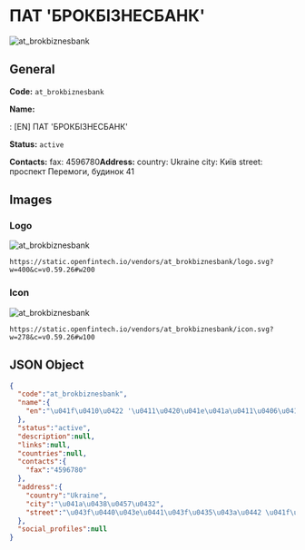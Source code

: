 
# ПАТ 'БРОКБІЗНЕСБАНК' 
![at_brokbiznesbank](https://static.openfintech.io/vendors/at_brokbiznesbank/logo.svg?w=400&c=v0.59.26#w200)  

## General 
 
**Code:** `at_brokbiznesbank` 
 
**Name:** 
 
:	[EN] ПАТ 'БРОКБІЗНЕСБАНК' 
 
**Status:** `active` 
 
**Contacts:** 
fax: 4596780**Address:** 
country: Ukraine 
city: Київ 
street: проспект Перемоги, будинок 41 

## Images 

### Logo 
 
![at_brokbiznesbank](https://static.openfintech.io/vendors/at_brokbiznesbank/logo.svg?w=400&c=v0.59.26#w200)  

```
https://static.openfintech.io/vendors/at_brokbiznesbank/logo.svg?w=400&c=v0.59.26#w200
```  

### Icon 
 
![at_brokbiznesbank](https://static.openfintech.io/vendors/at_brokbiznesbank/icon.svg?w=278&c=v0.59.26#w100)  

```
https://static.openfintech.io/vendors/at_brokbiznesbank/icon.svg?w=278&c=v0.59.26#w100
```  

## JSON Object 

```json
{
  "code":"at_brokbiznesbank",
  "name":{
    "en":"\u041f\u0410\u0422 '\u0411\u0420\u041e\u041a\u0411\u0406\u0417\u041d\u0415\u0421\u0411\u0410\u041d\u041a'"
  },
  "status":"active",
  "description":null,
  "links":null,
  "countries":null,
  "contacts":{
    "fax":"4596780"
  },
  "address":{
    "country":"Ukraine",
    "city":"\u041a\u0438\u0457\u0432",
    "street":"\u043f\u0440\u043e\u0441\u043f\u0435\u043a\u0442 \u041f\u0435\u0440\u0435\u043c\u043e\u0433\u0438, \u0431\u0443\u0434\u0438\u043d\u043e\u043a 41"
  },
  "social_profiles":null
}
```  
